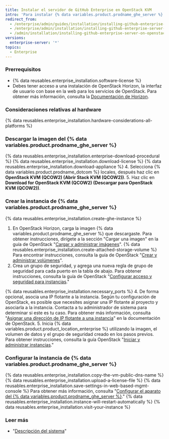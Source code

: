 ```yaml
---
title: Instalar el servidor de GitHub Enterprise en OpenStack KVM
intro: 'Para instalar {% data variables.product.prodname_ghe_server %} en OpenStack KVM, debes tener acceso a OpenStack y descargar la imagen QCOW2 {% data variables.product.prodname_ghe_server %}.'
redirect_from:
  - /enterprise/admin/guides/installation/installing-github-enterprise-on-openstack-kvm/
  - /enterprise/admin/installation/installing-github-enterprise-server-on-openstack-kvm
  - /admin/installation/installing-github-enterprise-server-on-openstack-kvm
versions:
  enterprise-server: '*'
topics:
  - Enterprise
---
```

### Prerrequisitos

- {% data reusables.enterprise_installation.software-license %}
- Debes tener acceso a una instalación de OpenStack Horizon, la interfaz de usuario con base en la web para los servicios de OpenStack. Para obtener más información, consulta la [Documentación de Horizon](https://docs.openstack.org/horizon/latest/).

### Consideraciones relativas al hardware

{% data reusables.enterprise_installation.hardware-considerations-all-platforms %}

### Descargar la imagen del {% data variables.product.prodname_ghe_server %}

{% data reusables.enterprise_installation.enterprise-download-procedural %}
{% data reusables.enterprise_installation.download-license %}
{% data reusables.enterprise_installation.download-appliance %}
4. Selecciona {% data variables.product.prodname_dotcom %} locales, después haz clic en **OpenStack KVM (QCOW2) (Abrir Stack KVM (QCOW2))**.
5. Haz clic en **Download for OpenStack KVM (QCOW2) (Descargar para OpenStack KVM (QCOW2))**.

### Crear la instancia de {% data variables.product.prodname_ghe_server %}

{% data reusables.enterprise_installation.create-ghe-instance %}

1. En OpenStack Horizon, carga la imagen {% data variables.product.prodname_ghe_server %} que descargaste. Para obtener instrucciones, dirígete a la sección "Cargar una imagen" en la guía de OpenStack "[Cargar y administrar imágenes](https://docs.openstack.org/horizon/latest/user/manage-images.html)".
{% data reusables.enterprise_installation.create-attached-storage-volume %} Para encontrar instrucciones, consulta la guía de OpenStack "[Crear y administrar volúmenes](https://docs.openstack.org/horizon/latest/user/manage-volumes.html)".
3. Crea un grupo de seguridad, y agrega una nueva regla de grupo de seguridad para cada puerto en la tabla de abajo. Para obtener instrucciones, consulta la guía de OpenStack "[Configurar acceso y seguridad para instancias](https://docs.openstack.org/horizon/latest/user/configure-access-and-security-for-instances.html)."

  {% data reusables.enterprise_installation.necessary_ports %}
4. De forma opcional, asocia una IP flotante a la instancia. Según tu configuración de OpenStack, es posible que necesites asignar una IP flotante al proyecto y asociarla a la instancia. Contacta a tu administrador de sistema para determinar si este es tu caso. Para obtener más información, consulta "[Asignar una dirección de IP flotante a una instancia](https://docs.openstack.org/horizon/latest/user/configure-access-and-security-for-instances.html#allocate-a-floating-ip-address-to-an-instance)" en la documentación de OpenStack.
5. Inicia {% data variables.product.product_location_enterprise %} utilizando la imagen, el volumen de datos y el grupo de seguridad creado en los pasos previos. Para obtener instrucciones, consulta la guía OpenStack "[Iniciar y administrar instancias](https://docs.openstack.org/horizon/latest/user/launch-instances.html)."

### Configurar la instancia de {% data variables.product.prodname_ghe_server %}

{% data reusables.enterprise_installation.copy-the-vm-public-dns-name %}
{% data reusables.enterprise_installation.upload-a-license-file %}
{% data reusables.enterprise_installation.save-settings-in-web-based-mgmt-console %} Para obtener más información, consulta "[Configurar el aparato del {% data variables.product.prodname_ghe_server %}](/enterprise/admin/guides/installation/configuring-the-github-enterprise-server-appliance)."
{% data reusables.enterprise_installation.instance-will-restart-automatically %}
{% data reusables.enterprise_installation.visit-your-instance %}

### Leer más

 - "[Descripción del sistema](/enterprise/admin/guides/installation/system-overview)"

